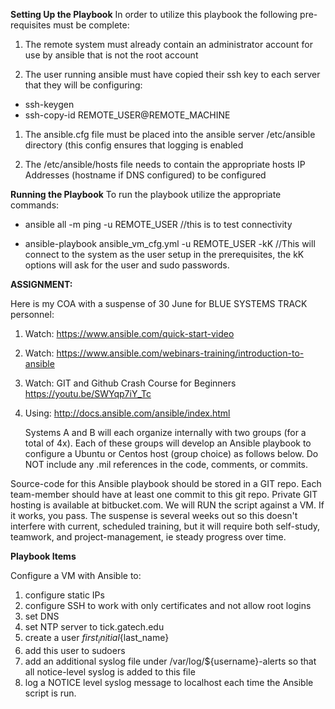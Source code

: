 **Setting Up the Playbook**
In order to utilize this playbook the following pre-requisites must be complete:
1. The remote system must already contain an administrator account for use by ansible that is not the root account
 
1. The user running ansible must have copied their ssh key to each server that they will be configuring:
* ssh-keygen
* ssh-copy-id REMOTE_USER@REMOTE_MACHINE

1. The ansible.cfg file must be placed into the ansible server /etc/ansible directory (this config ensures that logging is enabled

1. The /etc/ansible/hosts file needs to contain the appropriate hosts IP Addresses (hostname if DNS configured) to be configured


**Running the Playbook**
To run the playbook utilize the appropriate commands:

* ansible all -m ping -u REMOTE_USER //this is to test connectivity

* ansible-playbook ansible_vm_cfg.yml -u REMOTE_USER -kK //This will connect to the system as the user setup in the prerequisites, the kK options will ask for the user and sudo passwords. 


**ASSIGNMENT:**

Here is my COA with a suspense of 30 June for BLUE SYSTEMS TRACK personnel:

1. Watch: https://www.ansible.com/quick-start-video
1. Watch: https://www.ansible.com/webinars-training/introduction-to-ansible
1. Watch: GIT and Github Crash Course for Beginners https://youtu.be/SWYqp7iY_Tc
1. Using: http://docs.ansible.com/ansible/index.html

   Systems A and B will each organize internally with two groups (for a total of 4x). Each of these groups will develop an Ansible playbook to configure a Ubuntu or Centos host (group choice) as follows below. Do NOT include any .mil references in the code, comments, or commits.

Source-code for this Ansible playbook should be stored in a GIT repo. Each team-member should have at least one commit to this git repo. Private GIT hosting is available at bitbucket.com. We will RUN the script against a VM. If it works, you pass. The suspense is several weeks out so this doesn't interfere with current, scheduled training, but it will require both self-study, teamwork, and project-management, ie steady progress over time.

**Playbook Items**

Configure a VM with Ansible to:
1. configure static IPs
1. configure SSH to work with only certificates and not allow root logins
1. set DNS
1. set NTP server to tick.gatech.edu
1. create a user ${first_initial}${last_name}
1. add this user to sudoers
1. add an additional syslog file under /var/log/${username}-alerts so that all notice-level syslog is added to this file
1. log a NOTICE level syslog message to localhost each time the Ansible script is run.



